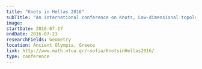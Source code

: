 ```yaml
---
title: "Knots in Hellas 2016"
subTitle: "An international conference on Knots, Low-dimensional topology and applications"
image:
startDate: 2016-07-17
endDate: 2016-07-23
researchFields: Geometry
location: Ancient Olympia, Greece
link: http://www.math.ntua.gr/~sofia/KnotsinHellas2016/
type: conference
---
```

